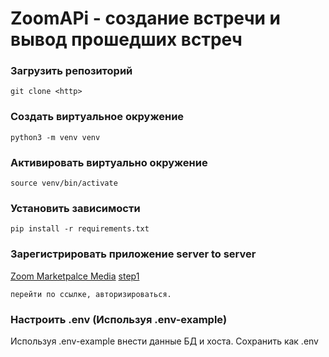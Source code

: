 # ZoomAPi - создание встречи и вывод прошедших встреч

### Загрузить репозиторий

    git clone <http>

### Создать виртуальное окружение

    python3 -m venv venv

### Активировать виртуально окружение

    source venv/bin/activate

### Установить зависимости

    pip install -r requirements.txt

### Зарегистрировать приложение server to server

[//]: # (    https://marketplace.zoom.us/)
    [Zoom Marketpalce Media](https://marketplace.zoom.us/ "Перейти на zoom marketpace")
    [step1](./assets/step1)

    перейти по ссылке, авторизироваться. 
    




### Настроить .env (Используя .env-example)

Используя .env-example внести данные БД и хоста. Сохранить как .env
